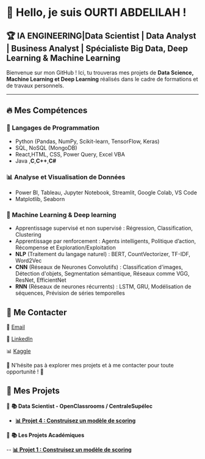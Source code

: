 # 👋 Hello, je suis OURTI ABDELILAH !

## 🏆 IA ENGINEERING|Data Scientist | Data Analyst | Business Analyst  | Spécialiste Big Data, Deep Learning & Machine Learning

Bienvenue sur mon GitHub ! Ici, tu trouveras mes projets de **Data Science, Machine Learning et Deep Learning** réalisés dans le cadre de formations et de travaux personnels.

---

## 🔥 Mes Compétences

### 🔹 Langages de Programmation
- Python (Pandas, NumPy, Scikit-learn, TensorFlow, Keras)
- SQL, NoSQL (MongoDB)
- React,HTML, CSS, Power Query, Excel VBA
- Java ,**C**,**C++**,**C#**

### 📊 Analyse et Visualisation de Données
- Power BI, Tableau, Jupyter Notebook, Streamlit, Google Colab, VS Code
- Matplotlib, Seaborn

### 🤖 Machine Learning & Deep learning 
- Apprentissage supervisé et non supervisé : Régression, Classification, Clustering
- Apprentissage par renforcement : Agents intelligents, Politique d’action, Récompense et Exploration/Exploitation
- **NLP** (Traitement du langage naturel) : BERT, CountVectorizer, TF-IDF, Word2Vec
- **CNN** (Réseaux de Neurones Convolutifs) : Classification d'images, Détection d'objets, Segmentation sémantique, Réseaux comme VGG, ResNet, EfficientNet
- **RNN** (Réseaux de neurones récurrents)  : LSTM, GRU, Modélisation de séquences, Prévision de séries temporelles

## 📩 Me Contacter  

📧 [Email](mailto:abdelilahourti@gmail.com)  

🔗 [LinkedIn](https://www.linkedin.com/in/abdelilah-ourti-a529412a8?utm_source=share&utm_campaign=share_via&utm_content=profile&utm_medium=android_app)

📊 [Kaggle](https://www.kaggle.com/abdelilahourti)

🚀 N'hésite pas à explorer mes projets et à me contacter pour toute opportunité ! 🚀  
## 📌 Mes Projets 

🔷 **📚 Data Scientist - OpenClassrooms / CentraleSupélec**  

- [**📊 Projet 4 : Construisez un modèle de scoring**](https://github.com/Abdelilah04116/Construisez-un-mod-le-de-scoring)

🔷 **📚 Les Projets Académiques**

-- [**📊 Projet 1 : Construisez un modèle de scoring**](https://github.com/Abdelilah04116/fake-and-real-news-Classification-)

 
